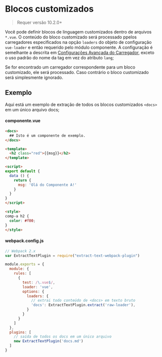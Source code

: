 # Blocos customizados

> Requer versão 10.2.0+

Você pode definir blocos de linguagem customizados dentro de arquivos `*.vue`. O conteúdo do bloco customizado será processado ppelos carregadores especificados na opção `loaders` do objeto de configuração `vue-loader` e então requerido pelo módulo componente. A configuração é semelhante a descrita em [Configurações Avançada do Carregador](../configurations/advanced.md), exceto o uso padrão do nome da tag em vez do atributo `lang`;

Se for encontrado um carregador correspondente para um bloco customizado, ele será processado. Caso contrário o bloco customizado será simplesmente ignorado.

## Exemplo

Aqui está um exemplo de extração de todos os blocos customizados `<docs>` em um único arquivo docs;

#### componente.vue

``` html
<docs>
  ## Isto é um componente de exemplo.
</docs>

<template>
  <h2 class="red">{{msg}}</h2>
</template>

<script>
export default {
  data () {
    return {
      msg: 'Olá do Componente A!'
    }
  }
}
</script>

<style>
comp-a h2 {
  color: #f00;
}
</style>
```

#### webpack.config.js

``` js
// Webpack 2.x
var ExtractTextPlugin = require("extract-text-webpack-plugin")

module.exports = {
  module: {
    rules: [
      {
        test: /\.vue$/,
        loader: 'vue',
        options: {
          loaders: {
            // extrai todo conteúdo de <docs> em texto bruto
            'docs': ExtractTextPlugin.extract('raw-loader'),
          }
        }
      }
    ]
  },
  plugins: [
    // saída de todos os docs em um único arquivo
    new ExtractTextPlugin('docs.md')
  ]
}
```
